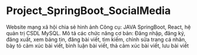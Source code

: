 # Project_SpringBoot_SocialMedia
Website mạng xã hội chia sẻ hình ảnh
Công cụ: JAVA SpringBoot, React, hệ quản trị CSDL MySQL.
Mô tả các chức năng cơ bản: Đăng nhập, đăng ký, đăng xuất, xem bảng tin, đăng bài viết, tìm kiếm, chỉnh sửa trang cá nhân, bày tỏ cảm xúc bài viết, bình luận bài viết, 
thả cảm xúc bài viết, lưu bài viết

